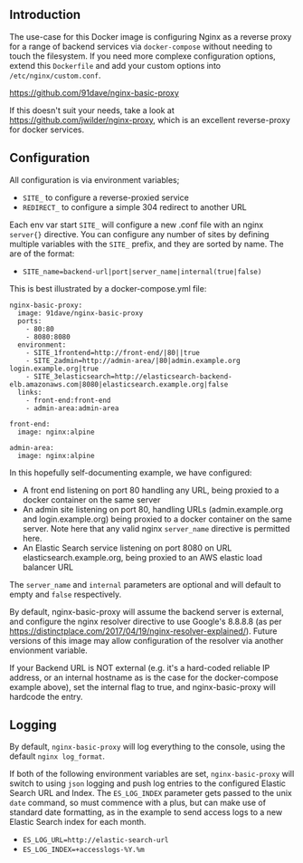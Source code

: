 Introduction
------------

The use-case for this Docker image is configuring Nginx as a reverse proxy for a range of backend services via `docker-compose` without needing to touch the filesystem. If you need more complexe configuration options, extend this `Dockerfile` and add your custom options into `/etc/nginx/custom.conf`.

https://github.com/91dave/nginx-basic-proxy

If this doesn't suit your needs, take a look at https://github.com/jwilder/nginx-proxy, which is an excellent reverse-proxy for docker services.


Configuration
-------------
All configuration is via environment variables;
- `SITE_` to configure a reverse-proxied service
- `REDIRECT_` to configure a simple 304 redirect to another URL

Each env var start `SITE_` will configure a new .conf file with an nginx `server{}` directive. You can configure any number of sites by defining multiple variables with the `SITE_` prefix, and they are sorted by name. The are of the format:
- `SITE_name=backend-url|port|server_name|internal(true|false)`

This is best illustrated by a docker-compose.yml file:

	nginx-basic-proxy:
	  image: 91dave/nginx-basic-proxy
	  ports:
	    - 80:80
	    - 8080:8080
	  environment:
	    - SITE_1frontend=http://front-end/|80||true
	    - SITE_2admin=http://admin-area/|80|admin.example.org login.example.org|true
	    - SITE_3elasticsearch=http://elasticsearch-backend-elb.amazonaws.com|8080|elasticsearch.example.org|false
	  links:
	    - front-end:front-end
	    - admin-area:admin-area
		
	front-end:
	  image: nginx:alpine
	  
	admin-area:
	  image: nginx:alpine
  

In this hopefully self-documenting example, we have configured:
  * A front end listening on port 80 handling any URL, being proxied to a docker container on the same server
  * An admin site listening on port 80, handling URLs (admin.example.org and login.example.org) being proxied to a docker container on the same server. Note here that any valid nginx `server_name` directive is permitted here.
  * An Elastic Search service listening on port 8080 on URL elasticsearch.example.org, being proxied to an AWS elastic load balancer URL

The `server_name` and `internal` parameters are optional and will default to empty and `false` respectively.

By default, nginx-basic-proxy will assume the backend server is external, and configure the nginx resolver directive to use Google's 8.8.8.8 (as per https://distinctplace.com/2017/04/19/nginx-resolver-explained/). Future versions of this image may allow configuration of the resolver via another envionment variable.

If your Backend URL is NOT external (e.g. it's a hard-coded reliable IP address, or an internal hostname as is the case for the docker-compose example above), set the internal flag to true, and nginx-basic-proxy will hardcode the entry.

Logging
-----------
By default, `nginx-basic-proxy` will log everything to the console, using the default `nginx log_format`.

If both of the following environment variables are set, `nginx-basic-proxy` will switch to using `json` logging and push log entries to the configured Elastic Search URL and Index. The `ES_LOG_INDEX` parameter gets passed to the unix `date` command, so must commence with a plus, but can make use of standard date formatting, as in the example to send access logs to a new Elastic Search index for each month.

- `ES_LOG_URL=http://elastic-search-url`
- `ES_LOG_INDEX=+accesslogs-%Y.%m`
